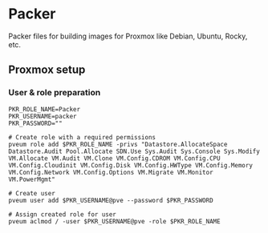 # Packer

Packer files for building images for Proxmox like Debian, Ubuntu, Rocky, etc.

## Proxmox setup

### User & role preparation

```shell
PKR_ROLE_NAME=Packer
PKR_USERNAME=packer
PKR_PASSWORD=""

# Create role with a required permissions
pveum role add $PKR_ROLE_NAME -privs "Datastore.AllocateSpace Datastore.Audit Pool.Allocate SDN.Use Sys.Audit Sys.Console Sys.Modify VM.Allocate VM.Audit VM.Clone VM.Config.CDROM VM.Config.CPU VM.Config.Cloudinit VM.Config.Disk VM.Config.HWType VM.Config.Memory VM.Config.Network VM.Config.Options VM.Migrate VM.Monitor VM.PowerMgmt"

# Create user
pveum user add $PKR_USERNAME@pve --password $PKR_PASSWORD

# Assign created role for user
pveum aclmod / -user $PKR_USERNAME@pve -role $PKR_ROLE_NAME
```
